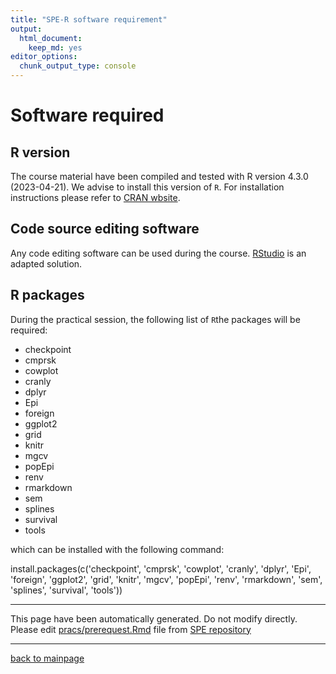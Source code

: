 ```yaml
---
title: "SPE-R software requirement"
output: 
  html_document: 
    keep_md: yes
editor_options: 
  chunk_output_type: console
---
```




# Software required

## R version

The course material have been compiled and tested with
R version 4.3.0 (2023-04-21).
We advise to install this version of `R`. For installation instructions please refer to [CRAN wbsite](https://cran.r-project.org/).

## Code source editing software

Any code editing software can be used during the course.
[RStudio](https://www.rstudio.com/) is an adapted solution. 

## R packages



During the practical session, the following list of `R`the packages will be required:

- checkpoint
- cmprsk
- cowplot
- cranly
- dplyr
- Epi
- foreign
- ggplot2
- grid
- knitr
- mgcv
- popEpi
- renv
- rmarkdown
- sem
- splines
- survival
- tools

which can be installed with the following command:

install.packages(c('checkpoint', 'cmprsk', 'cowplot', 'cranly', 'dplyr', 'Epi', 'foreign', 'ggplot2', 'grid', 'knitr', 'mgcv', 'popEpi', 'renv', 'rmarkdown', 'sem', 'splines', 'survival', 'tools'))

---
This page have been automatically generated. Do not modify
directly. 
Please edit [pracs/prerequest.Rmd](https://github.com/SPE-R/SPE/blob/master/pracs/prerequest.Rmd) file from [SPE repository](https://github.com/SPE-R/SPE)

---
[back to mainpage](https://spe-r.github.io/)
